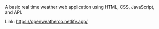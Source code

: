 A basic real time weather web application using HTML, CSS, JavaScript, and API.

Link: https://openweatherco.netlify.app/